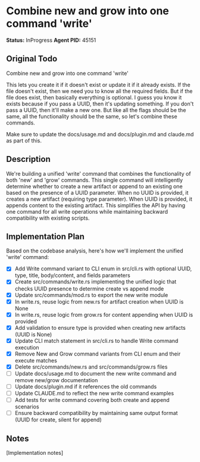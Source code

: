 # Combine new and grow into one command 'write'

**Status:** InProgress
**Agent PID:** 45151

## Original Todo

Combine new and grow into one command 'write'

This lets you create it if it doesn't exist or update it if it already exists. If the file doesn't exist, then we need you to know all the required fields. But if the file does exist, then basically everything is optional. I guess you know it exists because if you pass a UUID, then it's updating something. If you don't pass a UUID, then it'll make a new one. But like all the flags should be the same, all the functionality should be the same, so let's combine these commands.

Make sure to update the docs/usage.md and docs/plugin.md and claude.md as part of this.

## Description

We're building a unified 'write' command that combines the functionality of both 'new' and 'grow' commands. This single command will intelligently determine whether to create a new artifact or append to an existing one based on the presence of a UUID parameter. When no UUID is provided, it creates a new artifact (requiring type parameter). When UUID is provided, it appends content to the existing artifact. This simplifies the API by having one command for all write operations while maintaining backward compatibility with existing scripts.

## Implementation Plan

Based on the codebase analysis, here's how we'll implement the unified 'write' command:

- [x] Add Write command variant to CLI enum in src/cli.rs with optional UUID, type, title, body/content, and fields parameters
- [x] Create src/commands/write.rs implementing the unified logic that checks UUID presence to determine create vs append mode
- [x] Update src/commands/mod.rs to export the new write module
- [x] In write.rs, reuse logic from new.rs for artifact creation when UUID is None
- [x] In write.rs, reuse logic from grow.rs for content appending when UUID is provided
- [x] Add validation to ensure type is provided when creating new artifacts (UUID is None)
- [x] Update CLI match statement in src/cli.rs to handle Write command execution
- [x] Remove New and Grow command variants from CLI enum and their execute matches
- [x] Delete src/commands/new.rs and src/commands/grow.rs files
- [ ] Update docs/usage.md to document the new write command and remove new/grow documentation
- [ ] Update docs/plugin.md if it references the old commands
- [ ] Update CLAUDE.md to reflect the new write command examples
- [ ] Add tests for write command covering both create and append scenarios
- [ ] Ensure backward compatibility by maintaining same output format (UUID for create, silent for append)

## Notes

[Implementation notes]